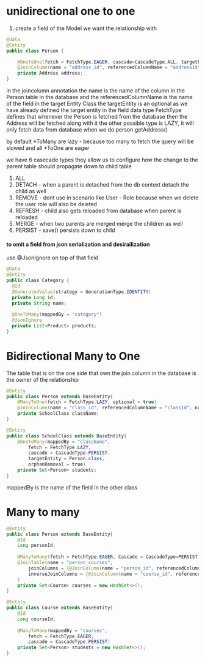 # unidirectional one to one
1. create a field of the Model we want the relationship with
```java
@data
@Entity
public class Person {

	@OneToOne(fetch = FetchType.EAGER, cascade=CascadeType.ALL, targetEntity = Address.class)
	@JoinColumn(name = "address_id", referencedColumnName = "addressId", nullable = true)
	private Address address;
}
```
in the joincolumn annotation 
the name is the name of the column in the Person table in the database and the 
referencedColumnName is the name of the field in the target Entity Class
the targetEntity is an optional as we have already defined the target entity in the field data type
FetchType defines that whenever the Person is fetched from the database then the Address will be fetched along with it
the other possible type is LAZY, it will only fetch data from database when we do person.getAddress()

by default \*ToMany are lazy - because too many to fetch the query will be slowed
and all \*ToOne are eager

we have 6 casecade types they allow us to configure how the change to the parent table should propagate down to child table
1. ALL
2. DETACH - when a parent is detached from the db context detach the child as well
3. REMOVE - dont use in scenario like User - Role because when we delete the user role will also be deleted
4. REFRESH - child also gets reloaded from database when parent is reloaded
5. MERGE - when two parents are merged merge the children as well
6. PERSIST - save() persists down to child
#### to omit a field from json serialization and desirailization
use @JsonIgnore on top of that field
```java
@Data  
@Entity  
public class Category {  
  @Id  
  @GeneratedValue(strategy = GenerationType.IDENTITY)  
  private Long id;  
  private String name;  
  
  @OneToMany(mappedBy = "category")  
  @JsonIgnore  
  private List<Product> products;  
}
```

# Bidirectional Many to One
The table that is on the one side that own the join column in the database is the owner of the relationship
```java
@Entity
public class Person extends BaseEntity{
	@ManyToOne(fetch = FetchType.LAZY, optional = true)
	@JoinColumn(name = "class_id", referencedColumnName = "classId", nullable = true)
	private SchoolClass className;
}

@Entity
public class SchoolClass extends BaseEntity{
	@OneToMany(mappedBy = "className", 
		fetch = FetchType.LAZY, 
		cascade = CascadeType.PERSIST, 
		targetEntity = Person.class,
		orphanRemoval = true)
	private Set<Person> students;
}
```

mappedBy is the name of the field in the other class

# Many to many
```java
@Entity
public class Person extends BaseEntity{
	@Id
	Long personId;
	
	@ManyToMany(fetch = FetchType.EAGER, Cascade = CascadeType=PERSIST)
	@JoinTable(name = "person_courses",
		joinColumns = {@JoinColumn(name = "person_id", referencedColumnName="personId")},
		inverseJoinColumns = {@JoinColumn(name = "course_id", referencedColumnName="courseId")},
	)
	private Set<Course> courses = new HashSet<>();
}

@Entity
public class Course extends BaseEntity{
	@Id
	Long courseId;
	
	@ManyToMany(mappedBy = "courses", 
		fetch = FetchType.EAGER, 
		cascade = CascadeType.PERSIST)
	private Set<Person> students = new HashSet<>();
}
```